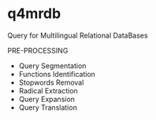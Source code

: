 # q4mrdb
Query for Multilingual Relational DataBases

PRE-PROCESSING
- Query Segmentation
- Functions Identification
- Stopwords Removal
- Radical Extraction
- Query Expansion
- Query Translation
